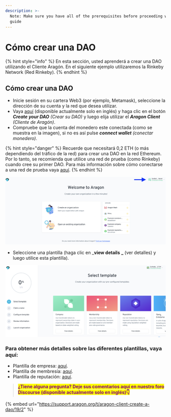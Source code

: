 ```yaml
---
description: >-
  Note: Make sure you have all of the prerequisites before proceeding with this
  guide
---
```


# Cómo crear una DAO

{% hint style="info" %}
En esta sección, usted aprenderá a crear una DAO utilizando el Cliente Aragón. En el siguiente ejemplo utilizaremos la Rinkeby Network (Red Rinkeby).
{% endhint %}

## Cómo crear una DAO

* Inicie sesión en su cartera Web3 (por ejemplo, Metamask), seleccione la dirección de su cuenta y la red que desea utilizar.&#x20;
* Vaya [aquí](https://aragon.org) (disponible actualmente solo en inglés) y haga clic en el botón _**Create your DAO** (Crear su DAO)_ y luego elija utilizar el _**Aragon Client** (Cliente de Aragón)_.
* Compruebe que la cuenta del monedero este conectada (como se muestra en la imagen), si no es así pulse _**connect wallet** (conectar monedero)_.

{% hint style="danger" %}
Recuerde que necesitará 0,2 ETH (o más dependiendo del tráfico de la red) para crear una DAO en la red Ethereum. Por lo tanto, se recomienda que utilice una red de prueba (como Rinkeby) cuando cree su primer DAO. Para más información sobre cómo conectarse a una red de prueba vaya [aquí](../../set-up-metamask/getting-started-with-rinkeby-testnet.md).
{% endhint %}

![Compruebe la conexión de la cartera.](<../../../.gitbook/assets/Schermata 2022-02-04 alle 18.42.46.png>)

* Seleccione una plantilla (haga clic en \_**view details** **\_** (ver detalles) y luego utilice esta plantilla).

![Select the template](<../../../.gitbook/assets/Schermata 2022-02-04 alle 18.41.40.png>)

### Para obtener más detalles sobre las diferentes plantillas, vaya aquí:

* Plantilla de empresa: [aquí](use-company-template.md).
* Plantilla de membresía: [aquí](use-membership-template.md).
* Plantilla de reputación: [aquí](page-1.md).

> <mark style="color:purple;">**¿Tiene alguna pregunta? Deje sus comentarios aquí en nuestro foro Discourse (disponible actualmente solo en inglés)👇**</mark>

{% embed url="https://support.aragon.org/t/aragon-client-create-a-dao/19/2" %}

